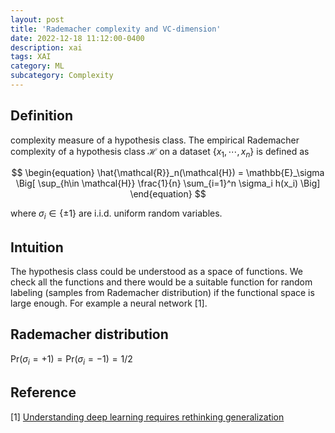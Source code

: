 ```yaml
---
layout: post
title: 'Rademacher complexity and VC-dimension'
date: 2022-12-18 11:12:00-0400
description: xai
tags: XAI
category: ML
subcategory: Complexity
---
```



## Definition


complexity measure of a hypothesis class. 
The empirical Rademacher complexity of a hypothesis class $\mathcal{H}$ on a dataset $\{ x_1, \cdots, x_n \}$ is defined as 

$$
\begin{equation}
\hat{\mathcal{R}}_n(\mathcal{H}) = \mathbb{E}_\sigma \Big[  \sup_{h\in \mathcal{H}} \frac{1}{n} \sum_{i=1}^n \sigma_i h(x_i) \Big]
\end{equation}
$$

where $\sigma_i \in \{ \pm 1 \}$ are i.i.d. uniform random variables. 


## Intuition

The hypothesis class could be understood as a space of functions. We check all the functions and there would be a suitable function for random labeling (samples from Rademacher distribution) if the functional space is large enough. For example a neural network [1].



## Rademacher distribution 

$\mathrm{Pr}(\sigma_i = +1) = \mathrm{Pr}(\sigma_i = -1) = 1/2$


## Reference

 [1] [Understanding deep learning requires rethinking generalization](https://arxiv.org/abs/1611.03530)

